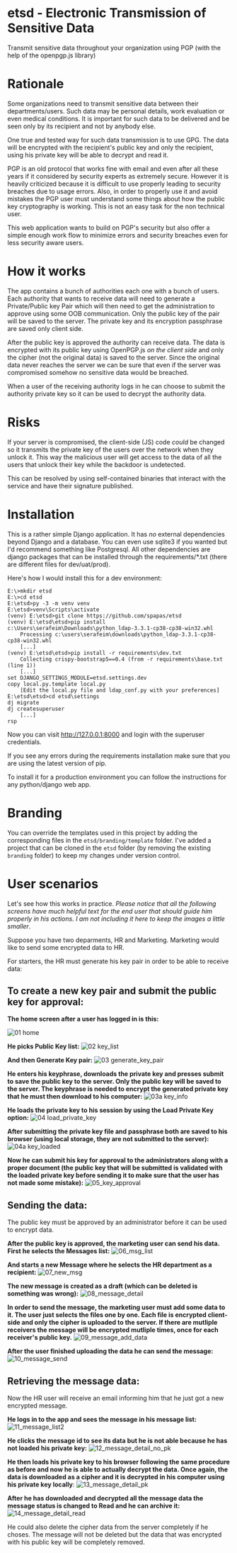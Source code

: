 etsd - Electronic Transmission of Sensitive Data
================================================

Transmit sensitive data throughout your organization using PGP (with the help of the openpgp.js library)

# Rationale

Some organizations need to transmit sensitive data between their departments/users. Such data may be personal details, 
work evaluation or even medical conditions. It is
important for such data to be delivered and be
seen only by its recipient and not by anybody
else.

One true and tested way for such data transmission
is to use GPG. The data will be encrypted with
the recipient's public key and only the recipient,
using his private key will be able to decrypt and
read it.

PGP is an old protocol that works fine with email
and even after all these years if it considered
by security experts as extremely secure. However
it is heavily criticized because it is difficult
to use properly leading to security breaches
due to usage errors. Also, in order to properly
use it and avoid mistakes the PGP user must 
understand some things about how the public 
key cryptography is working. This is not an easy
task for the non technical user.

This web application wants to build on PGP's
security but also offer a simple enough
work flow to minimize errors and security
breaches even for less security aware users.

# How it works

The app contains a bunch of authorities each one with a
bunch of users. Each authority that wants to
receive data will need to generate a Private/Public key Pair 
which will then need to get the administration
to approve using some OOB communication. Only the
public key of the pair will be saved to the server. The private
key and its encryption passphrase are saved only client side.

After the public key is approved the authority
can receive data. The data is encrypted with
its public key using
OpenPGP.js *on the client side* and only the cipher
(not the original data) is saved to the server. Since the original data
never reaches the server we can be sure that
even if the server was compromised somehow
no sensitive data would be breached.

When a user of the receiving authority logs in
he can choose to submit the authority private key so
it can be used to decrypt the authority data.

# Risks

If your server is compromised, the client-side (JS) code *could* be changed 
so it transmits the private key of the users over the network when they unlock it. 
This way the malicious user will get access to the data of all the users that
unlock their key while the backdoor is undetected.

This can be resolved by using self-contained binaries that interact with the service
and have their signature published.


# Installation

This is a rather simple Django application. It has *no* external dependencies
beyond Django and a database. You can even use sqlite3 if you wanted but I'd 
recommend something like Postgresql. All other dependencies are django
packages that can be installed through the requirements/*.txt (there are 
different files for dev/uat/prod).

Here's how I would install this for a dev environment:

```
E:\>mkdir etsd
E:\>cd etsd
E:\etsd>py -3 -m venv venv
E:\etsd>venv\Scripts\activate
(venv) E:\etsd>git clone https://github.com/spapas/etsd
(venv) E:\etsd\etsd>pip install c:\Users\serafeim\Downloads\python_ldap-3.3.1-cp38-cp38-win32.whl
    Processing c:\users\serafeim\downloads\python_ldap-3.3.1-cp38-cp38-win32.whl
    [...]
(venv) E:\etsd\etsd>pip install -r requirements\dev.txt
    Collecting crispy-bootstrap5==0.4 (from -r requirements\base.txt (line 1))
    [...]
set DJANGO_SETTINGS_MODULE=etsd.settings.dev
copy local.py.template local.py
    [Edit the local.py file and ldap_conf.py with your preferences]
E:\etsd\etsd>cd etsd\settings
dj migrate
dj createsuperuser
    [...]
rsp
```

Now you can visit http://127.0.0.1:8000 and login with the superuser credentials.

If you see any errors during the requirements installation make sure that you are
using the latest version of pip.

To install it for a production environment you can follow the instructions for 
any python/django web app.

# Branding

You can override the templates used in this project by adding the corresponding files in the `etsd/branding/template` folder. I've added a project that can be cloned in the `etsd` folder (by removing the existing `branding` folder) to keep my changes under version control.

# User scenarios

Let's see how this works in practice. *Please notice that all the following screens have much helpful text
for the end user that should guide him properly in his actions. I am not including it here to keep the 
images a little smaller*.

Suppose you have two deparments, HR and Marketing. Marketing would like to send some encrypted data to HR. 

For starters, the HR must generate his key pair in order to be able to receive data:

## To create a new key pair and submit the public key for approval:

**The home screen after a user has logged in is this:**

![01 home](https://user-images.githubusercontent.com/3911074/130051873-13d41917-9c17-44d4-aba2-580eb9ece79b.png)


**He picks Public Key list:**
![02 key_list](https://user-images.githubusercontent.com/3911074/130051943-751ff648-ea7a-4a8f-83f8-5952bdcf1a57.png)


**And then Generate Key pair:**
![03 generate_key_pair](https://user-images.githubusercontent.com/3911074/130051985-b84513c2-74ca-416b-b557-6f9cb61f04ef.png)


**He enters his keyphrase, downloads the private key and presses submit to save the public key to the server. Only the 
public key will be saved to the server. The keyphrase is needed to encrypt the generated private key that he must 
then download to his computer:**
![03a key_info](https://user-images.githubusercontent.com/3911074/130052046-afe11989-d24a-4ecb-b191-b2a3acbf3c16.png)


**He loads the private key to his session by using the Load Private Key option:**
![04 load_private_key](https://user-images.githubusercontent.com/3911074/130052180-d7485903-421d-4ecd-8273-89b551a191ba.png)


**After submitting the private key file and passphrase both are saved to his browser (using local storage, they are not submitted to the server):**
![04a key_loaded](https://user-images.githubusercontent.com/3911074/130052223-48553e87-be5f-4dbc-92dd-ffb4002e0f69.png)


**Now he can submit his key for approval to the administrators along with a proper document (the public key that will be submitted is validated with the loaded private key before sending it to make sure that the user has not made some mistake):**
![05_key_approval](https://user-images.githubusercontent.com/3911074/130052315-244669eb-a788-4f2c-a1cc-97fa2aceab46.png)

## Sending the data:
The public key must be approved by an administrator before it can be used to encrypt data.

**After the public key is approved, the marketing user can send his data. First he selects the Messages list:**
![06_msg_list](https://user-images.githubusercontent.com/3911074/130052785-d0ea03d3-7783-4c61-930d-a5c337a1ed5a.png)

**And starts a new Message where he selects the HR department as a recipient:**
![07_new_msg](https://user-images.githubusercontent.com/3911074/130052991-cd9536e9-2c55-481b-ac45-87d75be1e118.png)

**The new message is created as a draft (which can be deleted is something was wrong):**
![08_message_detail](https://user-images.githubusercontent.com/3911074/130053408-a5410113-1677-4fed-8352-decf140da861.png)

**In order to send the message, the marketing user must add some data to it. The user just selects the files one by one.
Each file is encrypted client-side and only the cipher is uploaded to the server. If there are mutliple receivers the 
message will be encrypted mutliple times, once for each receiver's public key.**
![09_message_add_data](https://user-images.githubusercontent.com/3911074/130053561-915857d6-6705-4131-8a33-5d04b6b56b00.png)

**After the user finished uploading the data he can send the message:**
![10_message_send](https://user-images.githubusercontent.com/3911074/130053802-9eae3b83-b39f-49d8-89b4-0620bb1ceae4.png)

## Retrieving the message data:

Now the HR user will receive an email informing him that he just got a new encrypted message. 

**He logs in to the app and sees the message in his message list:**
![11_message_list2](https://user-images.githubusercontent.com/3911074/130054028-05786d6c-6b32-433b-b395-db21e9712073.png)

**He clicks the message id to see its data but he is not able because he has not loaded his private key:**
![12_message_detail_no_pk](https://user-images.githubusercontent.com/3911074/130054160-85191c44-c48a-4537-9993-a482cd921585.png)

**He then loads his private key to his browser following the same procedure as before and now he is able to actually decrypt the data.
Once again, the data is downloaded as a cipher and it is decrypted in his computer using his private key locally**:
![13_message_detail_pk](https://user-images.githubusercontent.com/3911074/130054323-c8711bfc-ded2-4672-ad32-d8e285d25f8f.png)

**After he has downloaded  and decrypted  all the message data the message status is changed to Read and he can archive it:**
![14_message_detail_read](https://user-images.githubusercontent.com/3911074/130054470-34e82d8b-6e20-46fc-8739-911b32428547.png)

He could also delete the cipher data from the server completely if he choses. The message will not be deleted but the data that was 
encrypted with his public key will be completely removed.


